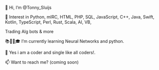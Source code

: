 👋 Hi, I’m @Tonny_Sluijs

👀 Interest in Python, mIRC, HTML, PHP, SQL, JavaScript, C++, Java, Swift, Kotlin, TypeScript, Perl, Rust, Scala, AI, VB,

Trading Alg bots & more

📚✍🏼🎓 I’m currently learning Neural Networks and python.

💞️ Yes i am a coder and single like all coders!.

📫 Want to reach me? (coming soon)

